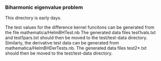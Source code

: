 ### Biharmonic eigenvalue problem

This directory is early days. 

The test values for the difference kernel funcitons 
can be generated from the file mathematica/HelmBHTest.nb
The generated data files test1vals.txt and test1pars.txt
should then be moved to the test/test-data directory.
Similarly, the derivative test data can be generated 
from mathematica/HelmBHDerTests.nb. The generated 
data files test2*.txt should then be moved to the
test/test-data directory.